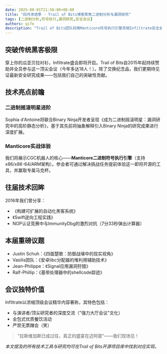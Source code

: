 ```yaml
---
date: 2025-08-01T21:58:00+08:00
title: "四月渗透季 - Trail of Bits博客聚焦二进制分析与漏洞研究"
tags: [二进制分析,符号执行,漏洞研究,安全会议]
authors: qife
description: "Trail of Bits团队将携Manticore符号执行引擎亮相Infiltrate安全会议，分享二进制静态分析、安卓堆利用等前沿研究，并提供早期开源工具体验。"
---
```


## 突破传统黑客极限

穿上你的瓜亚贝拉衬衫，Infiltrate盛会即将开启。Trail of Bits自2015年起持续赞助并全员参与这一顶尖会议（今年多达18人！）。除了交换纪念品，我们更期待见证最新安全研究成果——包括我们自己的突破性贡献。

## 技术亮点前瞻

### 二进制摇滚明星进阶
Sophia d'Antoine将联合Binary Ninja开发者呈现《成为二进制摇滚明星：漏洞研究中的高阶静态分析》，基于其先前将抽象解释引入Binary Ninja的研究成果进行深度扩展。

### Manticore实战体验
我们将展示CGC机器人的核心——**Manticore二进制符号执行引擎**（支持x86/x86-64/ARM架构）。参会者可通过解决挑战任务提前体验这一即将开源的工具，并赢取专属马克杯。

## 往届技术回眸
2016年我们曾分享：
- 《构建可扩展的自动化黑客系统》
- 《Swift逆向工程实践》
- NOP认证竞赛中与ImmunityDbg的激烈对抗（7分33秒弹出计算器）

## 本届重磅议题
- Justin Schuh：《四面楚歌：防御战壕中的现实视角》
- Vasilis团队：《安卓libc分配器的堆利用辅助技术》
- Jean-Philippe：《Signal应用漏洞狩猎》
- Ralf-Phillip：《基带处理器中的shellcode踪迹》

## 会议独特价值
Infiltrate以浓缩顶级会议精华内容著称，其特色包括：
- 与演讲者/顶尖研究者的深度交流（"强力大厅会议"文化）
- 全包式优质餐饮活动
- 严禁无票蹭会（笑）

> "拉斯维加斯已成过往，真正的盛宴在迈阿密"——我们现场见！

*本文提及的所有技术工具与研究均可在Trail of Bits开源项目库中找到对应实现。*